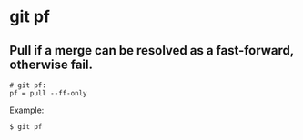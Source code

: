 # git pf

## Pull if a merge can be resolved as a fast-forward, otherwise fail.

```gitconfig
# git pf:
pf = pull --ff-only
```

Example:

```sh
$ git pf
```
